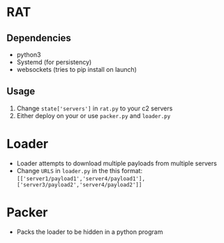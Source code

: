 
# RAT
## Dependencies
- python3
- Systemd (for persistency)
- websockets (tries to pip install on launch)
## Usage
1) Change `state['servers']` in `rat.py` to your c2 servers
2) Either deploy on your or use `packer.py` and `loader.py`

# Loader
- Loader attempts to download multiple payloads from multiple servers
- Change `URLS` in `loader.py` in the this format: `[['server1/payload1','server4/payload1'],['server3/payload2','server4/payload2']]`

# Packer
- Packs the loader to be hidden in a python program